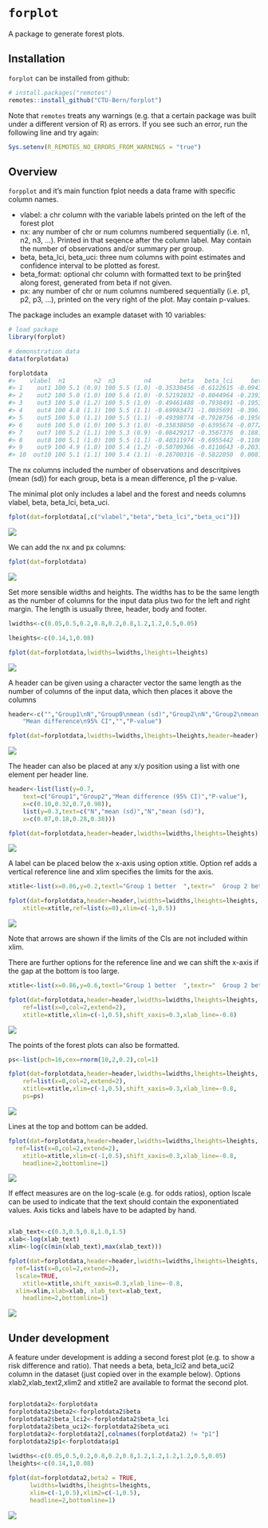 
<!-- README.md is generated from README.Rmd. Please edit that file -->

# `forplot`

A package to generate forest plots.

## Installation

`forplot` can be installed from github:

``` r
# install.packages("remotes")
remotes::install_github("CTU-Bern/forplot")
```

Note that `remotes` treats any warnings (e.g. that a certain package was
built under a different version of R) as errors. If you see such an
error, run the following line and try again:

``` r
Sys.setenv(R_REMOTES_NO_ERRORS_FROM_WARNINGS = "true")
```

## Overview

`forpplot` and it’s main function fplot needs a data frame with specific
column names.

- vlabel: a chr column with the variable labels printed on the left of
  the forest plot
- nx: any number of chr or num columns numbered sequentially (i.e. n1,
  n2, n3, …). Printed in that seqence after the column label. May
  contain the number of observations and/or summary per group.
- beta, beta_lci, beta_uci: three num columns with point estimates and
  confidence interval to be plotted as forest.
- beta_format: optional chr column with formatted text to be prin§ted
  along forest, generated from beta if not given.
- px: any number of chr or num columns numbered sequentially (i.e. p1,
  p2, p3, …), printed on the very right of the plot. May contain
  p-values.

The package includes an example dataset with 10 variables:

``` r
# load package
library(forplot)

# demonstration data
data(forplotdata)

forplotdata
#>    vlabel  n1        n2  n3        n4        beta   beta_lci     beta_uci    p1
#> 1    out1 100 5.1 (0.9) 100 5.5 (1.0) -0.35330456 -0.6122615 -0.094347655 0.008
#> 2    out2 100 5.0 (1.0) 100 5.6 (1.0) -0.52192832 -0.8044964 -0.239360217 0.000
#> 3    out3 100 5.0 (1.2) 100 5.5 (1.0) -0.49461488 -0.7938491 -0.195380711 0.001
#> 4    out4 100 4.8 (1.1) 100 5.5 (1.1) -0.69983471 -1.0035691 -0.396100319 0.000
#> 5    out5 100 5.0 (1.1) 100 5.5 (1.1) -0.49398774 -0.7928756 -0.195099871 0.001
#> 6    out6 100 5.0 (1.0) 100 5.3 (1.0) -0.35838850 -0.6395674 -0.077209590 0.013
#> 7    out7 100 5.2 (1.1) 100 5.3 (0.9) -0.08429217 -0.3567376  0.188153237 0.542
#> 8    out8 100 5.1 (1.0) 100 5.5 (1.1) -0.40311974 -0.6955442 -0.110695309 0.007
#> 9    out9 100 4.9 (1.0) 100 5.4 (1.2) -0.50709366 -0.8110643 -0.203123036 0.001
#> 10  out10 100 5.1 (1.1) 100 5.4 (1.1) -0.28700316 -0.5822050  0.008198722 0.057
```

The nx columns included the number of observations and descritpives
(mean (sd)) for each group, beta is a mean difference, p1 the p-value.

The minimal plot only includes a label and the forest and needs columns
vlabel, beta, beta_lci, beta_uci.

``` r
fplot(dat=forplotdata[,c("vlabel","beta","beta_lci","beta_uci")])
```

![](man/figures/README-unnamed-chunk-3-1.png)<!-- -->

We can add the nx and px columns:

``` r
fplot(dat=forplotdata)
```

![](man/figures/README-unnamed-chunk-4-1.png)<!-- -->

Set more sensible widths and heights. The widths has to be the same
length as the number of columns for the input data plus two for the left
and right margin. The length is usually three, header, body and footer.

``` r
lwidths<-c(0.05,0.5,0.2,0.8,0.2,0.8,1.2,1.2,0.5,0.05)

lheights<-c(0.14,1,0.08)

fplot(dat=forplotdata,lwidths=lwidths,lheights=lheights)
```

![](man/figures/README-unnamed-chunk-5-1.png)<!-- -->

A header can be given using a character vector the same length as the
number of columns of the input data, which then places it above the
columns

``` r
header<-c("","Group1\nN","Group0\nmean (sd)","Group2\nN","Group2\nmean (sd)",
    "Mean difference\n95% CI","","P-value")

fplot(dat=forplotdata,lwidths=lwidths,lheights=lheights,header=header)
```

![](man/figures/README-unnamed-chunk-6-1.png)<!-- -->

The header can also be placed at any x/y position using a list with one
element per header line.

``` r
header<-list(list(y=0.7,
    text=c("Group1","Group2","Mean difference (95% CI)","P-value"),
    x=c(0.10,0.32,0.7,0.98)),
    list(y=0.3,text=c("N","mean (sd)","N","mean (sd)"),
    x=c(0.07,0.18,0.28,0.38)))

fplot(dat=forplotdata,header=header,lwidths=lwidths,lheights=lheights)
```

![](man/figures/README-unnamed-chunk-7-1.png)<!-- -->

A label can be placed below the x-axis using option xtitle. Option ref
adds a vertical reference line and xlim specifies the limits for the
axis.

``` r
xtitle<-list(x=0.86,y=0.2,textl="Group 1 better  ",textr="  Group 2 better")

fplot(dat=forplotdata,header=header,lwidths=lwidths,lheights=lheights,
    xtitle=xtitle,ref=list(x=0),xlim=c(-1,0.5))
```

![](man/figures/README-unnamed-chunk-8-1.png)<!-- -->

Note that arrows are shown if the limits of the CIs are not included
within xlim.

There are further options for the reference line and we can shift the
x-axis if the gap at the bottom is too large.

``` r
xtitle<-list(x=0.86,y=0.6,textl="Group 1 better  ",textr="  Group 2 better")

fplot(dat=forplotdata,header=header,lwidths=lwidths,lheights=lheights,
    ref=list(x=0,col=2,extend=2),
    xtitle=xtitle,xlim=c(-1,0.5),shift_xaxis=0.3,xlab_line=-0.8)
```

![](man/figures/README-unnamed-chunk-9-1.png)<!-- -->

The points of the forest plots can also be formatted.

``` r
ps<-list(pch=16,cex=rnorm(10,2,0.2),col=1)

fplot(dat=forplotdata,header=header,lwidths=lwidths,lheights=lheights,
    ref=list(x=0,col=2,extend=2),
    xtitle=xtitle,xlim=c(-1,0.5),shift_xaxis=0.3,xlab_line=-0.8,
    ps=ps)
```

![](man/figures/README-unnamed-chunk-10-1.png)<!-- -->

Lines at the top and bottom can be added.

``` r
fplot(dat=forplotdata,header=header,lwidths=lwidths,lheights=lheights,
  ref=list(x=0,col=2,extend=2),
    xtitle=xtitle,xlim=c(-1,0.5),shift_xaxis=0.3,xlab_line=-0.8,
    headline=2,bottomline=1)
```

![](man/figures/README-unnamed-chunk-11-1.png)<!-- -->

If effect measures are on the log-scale (e.g. for odds ratios), option
lscale can be used to indicate that the text should contain the
exponentiated values. Axis ticks and labels have to be adapted by hand.

``` r

xlab_text<-c(0.3,0.5,0.8,1.0,1.5)
xlab<-log(xlab_text)
xlim<-log(c(min(xlab_text),max(xlab_text)))

fplot(dat=forplotdata,header=header,lwidths=lwidths,lheights=lheights,
  ref=list(x=0,col=2,extend=2),
  lscale=TRUE,
    xtitle=xtitle,shift_xaxis=0.3,xlab_line=-0.8,
  xlim=xlim,xlab=xlab, xlab_text=xlab_text,
    headline=2,bottomline=1)
```

![](man/figures/README-unnamed-chunk-12-1.png)<!-- -->

## Under development

A feature under development is adding a second forest plot (e.g. to show
a risk difference and ratio). That needs a beta, beta_lci2 and beta_uci2
column in the dataset (just copied over in the example below). Options
xlab2,xlab_text2,xlim2 and xtitle2 are available to format the second
plot.

``` r

forplotdata2<-forplotdata
forplotdata2$beta2<-forplotdata2$beta
forplotdata2$beta_lci2<-forplotdata2$beta_lci
forplotdata2$beta_uci2<-forplotdata2$beta_uci
forplotdata2<-forplotdata2[,colnames(forplotdata2) != "p1"]
forplotdata2$p1<-forplotdata$p1
  
lwidths<-c(0.05,0.5,0.2,0.8,0.2,0.8,1.2,1.2,1.2,1.2,0.5,0.05)
lheights<-c(0.14,1,0.08)

fplot(dat=forplotdata2,beta2 = TRUE,
      lwidths=lwidths,lheights=lheights,
      xlim=c(-1,0.5),xlim2=c(-1,0.5),
      headline=2,bottomline=1)
```

![](man/figures/README-unnamed-chunk-13-1.png)<!-- -->
